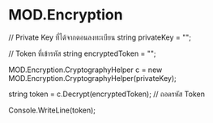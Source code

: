 # MOD.Encryption


 // Private Key ที่ได้จากตอนลงทะเบียน
string privateKey = "";

// Token ที่เข้ารหัส
string encryptedToken = "";  

MOD.Encryption.CryptographyHelper c = new MOD.Encryption.CryptographyHelper(privateKey);

string token = c.Decrypt(encryptedToken);  // ถอดรหัส Token

Console.WriteLine(token);
